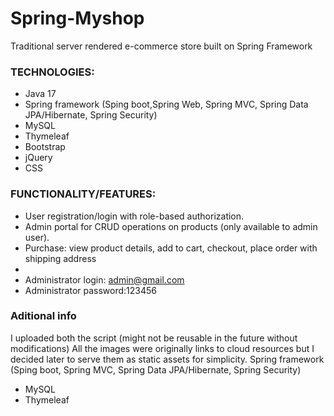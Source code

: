 # Spring-Myshop
Traditional server rendered e-commerce store built on Spring Framework

### TECHNOLOGIES:
* Java 17
* Spring framework (Sping boot,Spring Web, Spring MVC, Spring Data JPA/Hibernate, Spring Security)
* MySQL
* Thymeleaf
* Bootstrap
* jQuery
* CSS

### FUNCTIONALITY/FEATURES:
* User registration/login with role-based authorization.
* Admin portal for CRUD operations on products (only available to admin user).
* Purchase: view product details, add to cart, checkout, place order with shipping address
* 
* Administrator login: admin@gmail.com
* Administrator password:123456


### Aditional info
I uploaded both the script (might not be reusable in the future without modifications)
All the images were originally links to cloud resources but I decided later to serve them as static assets for simplicity.
Spring framework (Sping boot, Spring MVC, Spring Data JPA/Hibernate, Spring Security)
* MySQL
* Thymeleaf

